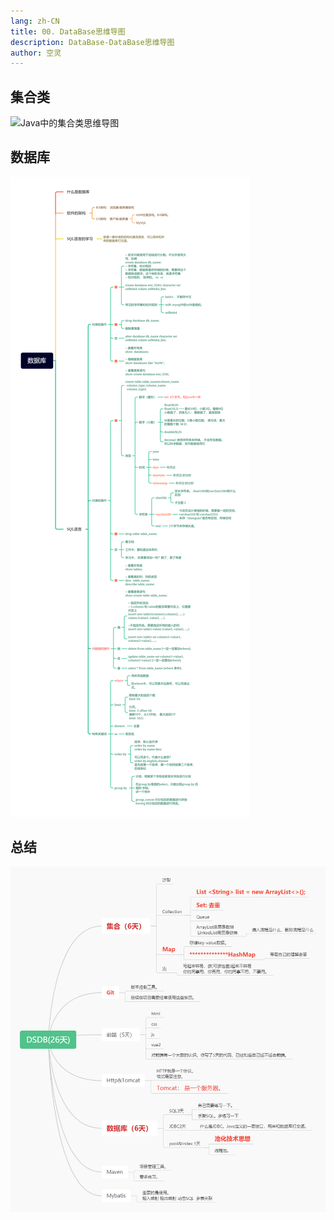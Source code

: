 ```yaml
---
lang: zh-CN
title: 00. DataBase思维导图
description: DataBase-DataBase思维导图
author: 空灵
---
```

## 集合类
![Java中的集合类思维导图](img-xmind/Java中的集合类复习.png)
## 数据库
![数据库思维导图](img-xmind/数据库_复习.png)
## 总结
![总结思维导图](img-xmind/DSDB_总复习.png)